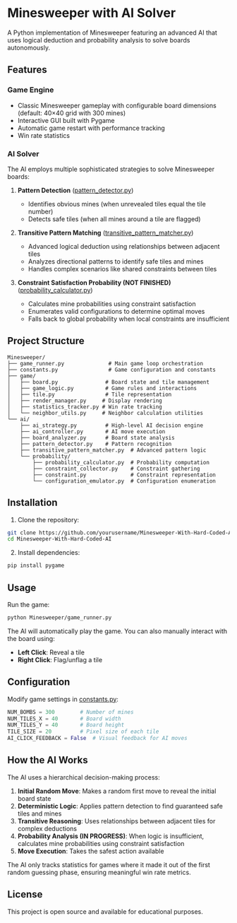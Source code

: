 # Minesweeper with AI Solver

A Python implementation of Minesweeper featuring an advanced AI that uses logical deduction and probability analysis to solve boards autonomously.

## Features

### Game Engine
- Classic Minesweeper gameplay with configurable board dimensions (default: 40×40 grid with 300 mines)
- Interactive GUI built with Pygame
- Automatic game restart with performance tracking
- Win rate statistics

### AI Solver
The AI employs multiple sophisticated strategies to solve Minesweeper boards:

1. **Pattern Detection** ([pattern_detector.py](Minesweeper/ai/pattern_detector.py))
   - Identifies obvious mines (when unrevealed tiles equal the tile number)
   - Detects safe tiles (when all mines around a tile are flagged)

2. **Transitive Pattern Matching** ([transitive_pattern_matcher.py](Minesweeper/ai/transitive_pattern_matcher.py))
   - Advanced logical deduction using relationships between adjacent tiles
   - Analyzes directional patterns to identify safe tiles and mines
   - Handles complex scenarios like shared constraints between tiles

3. **Constraint Satisfaction Probability (NOT FINISHED)** ([probability_calculator.py](Minesweeper/ai/probability/probability_calculator.py))
   - Calculates mine probabilities using constraint satisfaction
   - Enumerates valid configurations to determine optimal moves
   - Falls back to global probability when local constraints are insufficient

## Project Structure

```
Minesweeper/
├── game_runner.py              # Main game loop orchestration
├── constants.py                # Game configuration and constants
├── game/
│   ├── board.py               # Board state and tile management
│   ├── game_logic.py          # Game rules and interactions
│   ├── tile.py                # Tile representation
│   ├── render_manager.py     # Display rendering
│   ├── statistics_tracker.py # Win rate tracking
│   └── neighbor_utils.py     # Neighbor calculation utilities
└── ai/
    ├── ai_strategy.py         # High-level AI decision engine
    ├── ai_controller.py       # AI move execution
    ├── board_analyzer.py      # Board state analysis
    ├── pattern_detector.py    # Pattern recognition
    ├── transitive_pattern_matcher.py  # Advanced pattern logic
    └── probability/
        ├── probability_calculator.py  # Probability computation
        ├── constraint_collector.py    # Constraint gathering
        ├── constraint.py              # Constraint representation
        └── configuration_emulator.py  # Configuration enumeration
```

## Installation

1. Clone the repository:
```bash
git clone https://github.com/yourusername/Minesweeper-With-Hard-Coded-AI.git
cd Minesweeper-With-Hard-Coded-AI
```

2. Install dependencies:
```bash
pip install pygame
```

## Usage

Run the game:
```bash
python Minesweeper/game_runner.py
```

The AI will automatically play the game. You can also manually interact with the board using:
- **Left Click**: Reveal a tile
- **Right Click**: Flag/unflag a tile

## Configuration

Modify game settings in [constants.py](Minesweeper/constants.py):

```python
NUM_BOMBS = 300        # Number of mines
NUM_TILES_X = 40       # Board width
NUM_TILES_Y = 40       # Board height
TILE_SIZE = 20         # Pixel size of each tile
AI_CLICK_FEEDBACK = False  # Visual feedback for AI moves
```

## How the AI Works

The AI uses a hierarchical decision-making process:

1. **Initial Random Move**: Makes a random first move to reveal the initial board state
2. **Deterministic Logic**: Applies pattern detection to find guaranteed safe tiles and mines
3. **Transitive Reasoning**: Uses relationships between adjacent tiles for complex deductions
4. **Probability Analysis (IN PROGRESS)**: When logic is insufficient, calculates mine probabilities using constraint satisfaction
5. **Move Execution**: Takes the safest action available

The AI only tracks statistics for games where it made it out of the first random guessing phase, ensuring meaningful win rate metrics.

## License

This project is open source and available for educational purposes.

